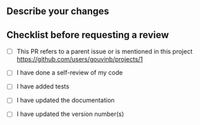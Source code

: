 ## Describe your changes

## Checklist before requesting a review

- [ ] This PR refers to a parent issue or is mentioned in this project https://github.com/users/gouvinb/projects/1
- [ ] I have done a self-review of my code
- [ ] I have added tests
- [ ] I have updated the documentation
- [ ] I have updated the version number(s)


